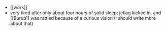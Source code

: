 - [[work]]
- very tired after only about four hours of solid sleep; jetlag kicked in, and [[Burup]] was rattled because of a curious vision (I should write more about that)
